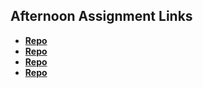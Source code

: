 ## Afternoon Assignment Links

* **[Repo](https://github.com/KylePep/vue-playground.git)**
* **[Repo](https://github.com/KylePep/<ASSIGNMENT_REPO>)**
* **[Repo](https://github.com/KylePep/<ASSIGNMENT_REPO>)**
* **[Repo](https://github.com/KylePep/<ASSIGNMENT_REPO>)**

